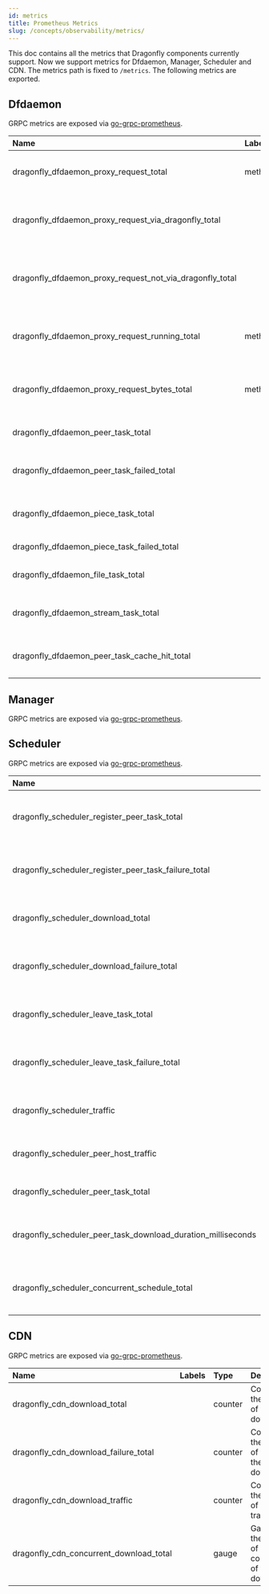 ```yaml
---
id: metrics
title: Prometheus Metrics
slug: /concepts/observability/metrics/
---
```


This doc contains all the metrics that Dragonfly components currently support.
Now we support metrics for Dfdaemon, Manager, Scheduler and CDN.
The metrics path is fixed to `/metrics`. The following metrics are exported.

## Dfdaemon

GRPC metrics are exposed via [go-grpc-prometheus](https://github.com/grpc-ecosystem/go-grpc-prometheus).

<!-- markdownlint-disable -->

| Name                                                     | Labels | Type    | Description                                           |
| :------------------------------------------------------- | :----- | :------ | :---------------------------------------------------- |
| dragonfly_dfdaemon_proxy_request_total                   | method | counter | Counter of the total proxy request.                   |
| dragonfly_dfdaemon_proxy_request_via_dragonfly_total     |        | counter | Counter of the total proxy request via Dragonfly.     |
| dragonfly_dfdaemon_proxy_request_not_via_dragonfly_total |        | counter | Counter of the total proxy request not via Dragonfly. |
| dragonfly_dfdaemon_proxy_request_running_total           | method | counter | Current running count of proxy request.               |
| dragonfly_dfdaemon_proxy_request_bytes_total             | method | counter | Counter of the total byte of all proxy request.       |
| dragonfly_dfdaemon_peer_task_total                       |        | counter | Counter of the total peer tasks.                      |
| dragonfly_dfdaemon_peer_task_failed_total                |        | counter | Counter of the total failed peer tasks.               |
| dragonfly_dfdaemon_piece_task_total                      |        | counter | Counter of the total failed piece tasks.              |
| dragonfly_dfdaemon_piece_task_failed_total               |        | counter | Dragonfly dfget tasks.                                |
| dragonfly_dfdaemon_file_task_total                       |        | counter | Counter of the total file tasks.                      |
| dragonfly_dfdaemon_stream_task_total                     |        | counter | Counter of the total stream tasks.                    |
| dragonfly_dfdaemon_peer_task_cache_hit_total             |        | counter | Counter of the total cache hit peer tasks.            |

<!-- markdownlint-restore -->

## Manager

GRPC metrics are exposed via [go-grpc-prometheus](https://github.com/grpc-ecosystem/go-grpc-prometheus).

## Scheduler

GRPC metrics are exposed via [go-grpc-prometheus](https://github.com/grpc-ecosystem/go-grpc-prometheus).

<!-- markdownlint-disable -->

| Name                                                         | Labels                                              | Type      | Description                                                |
| :----------------------------------------------------------- | :-------------------------------------------------- | :-------- | :--------------------------------------------------------- |
| dragonfly_scheduler_register_peer_task_total                 | biz_tag                                             | counter   | Counter of the number of the register peer task.           |
| dragonfly_scheduler_register_peer_task_failure_total         | biz_tag                                             | counter   | Counter of the number of failed of the register peer task. |
| dragonfly_scheduler_download_total                           | biz_tag                                             | counter   | Counter of the number of the downloading.                  |
| dragonfly_scheduler_download_failure_total                   | biz_tag                                             | counter   | Counter of the number of failed of the downloading.        |
| dragonfly_scheduler_leave_task_total                         | biz_tag                                             | counter   | Counter of the number of the task leaving.                 |
| dragonfly_scheduler_leave_task_failure_total                 | biz_tag                                             | counter   | Counter of the number of failed of the task leaving.       |
| dragonfly_scheduler_traffic                                  | biz_tag, type                                       | counter   | Counter of the number of p2p traffic.                      |
| dragonfly_scheduler_peer_host_traffic                        | biz_tag, traffic_type, peer_host_uuid, peer_host_ip | counter   | Counter of the number of per peer host traffic.            |
| dragonfly_scheduler_peer_task_total                          | biz_tag, type                                       | counter   | Counter of the number of peer task.                        |
| dragonfly_scheduler_peer_task_download_duration_milliseconds | biz_tag                                             | histogram | Histogram of the time each peer task downloading.          |
| dragonfly_scheduler_concurrent_schedule_total                |                                                     | gauge     | Gauge of the number of concurrent of the scheduling.       |

<!-- markdownlint-restore -->

## CDN

GRPC metrics are exposed via [go-grpc-prometheus](https://github.com/grpc-ecosystem/go-grpc-prometheus).

<!-- markdownlint-disable -->

| Name                                    | Labels | Type    | Description                                            |
| :-------------------------------------- | :----- | :------ | :----------------------------------------------------- |
| dragonfly_cdn_download_total            |        | counter | Counter of the number of the downloading.              |
| dragonfly_cdn_download_failure_total    |        | counter | Counter of the number of failed of the downloading.    |
| dragonfly_cdn_download_traffic          |        | counter | Counter of the number of download traffic.             |
| dragonfly_cdn_concurrent_download_total |        | gauge   | Gauger of the number of concurrent of the downloading. |

<!-- markdownlint-restore -->
